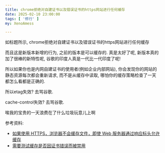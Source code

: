 ```yaml
---
title: chrome拒绝对自建证书以及错误证书的https网站进行任何缓存
date: 2025-02-10 23:00:00
tags: [ '修行' ]
my: XenoAmess

---
```


如标题所示, chrome拒绝对自建证书以及错误证书的https网站进行任何缓存

而且这是新版本新增的行为, 之前的版本是可以缓存的. 真是太好了呢, 新版本真的加了很棒的新特性呢, 谷歌的印度人真是一代比一代印度了呢!

所以如果你也是内网自建证书的使用者(例如企业内部网站), 你会发现你的网站的静态资源每次都会重新请求, 而不是从缓存中读取, 哪怕你的缓存策略检查了一天都怎么看都是正确的.

所以etag失效? 去骂谷歌.

cache-control失效? 去骂谷歌.

唉我的宝贵的一天浪费在了什么垃圾玩意儿上啊

参考资料:
- [如果使用 HTTPS，浏览器不会缓存文件，即使 Web 服务器通过响应标头允许缓存](https://issues.chromium.org/issues/40140471)
- [需要测试缓存是否因证书错误而被禁用](https://issues.chromium.org/issues/40666473)
